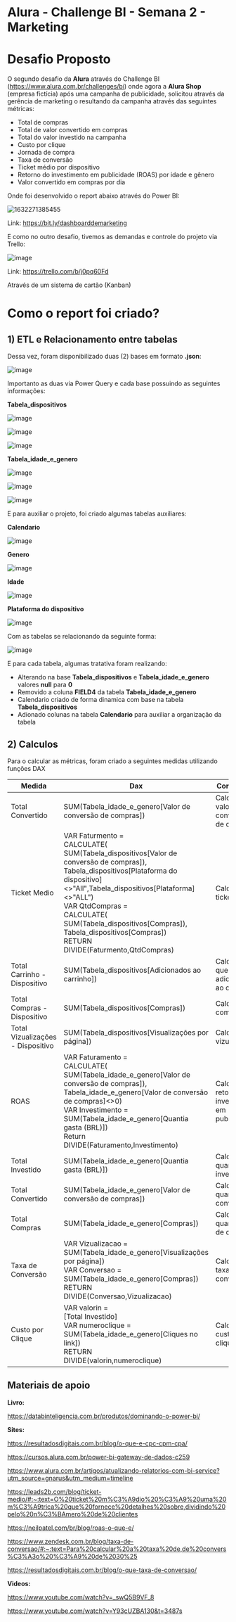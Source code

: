 # Alura - Challenge BI - Semana 2 - Marketing

# Desafio Proposto

O segundo desafio da **Alura** através do Challenge BI (https://www.alura.com.br/challenges/bi) onde agora a **Alura Shop** (empresa fictícia) após uma campanha de publicidade, solicitou através da gerência de marketing o resultando da campanha através das seguintes métricas:

- Total de compras
- Total de valor convertido em compras
- Total do valor investido na campanha
- Custo por clique
- Jornada de compra
- Taxa de conversão
- Ticket médio por dispositivo
- Retorno do investimento em publicidade (ROAS) por idade e gênero
- Valor convertido em compras por dia

Onde foi desenvolvido o report abaixo através do Power BI:

![1632271385455](https://user-images.githubusercontent.com/62486279/134324531-32b01c0f-7804-432d-b80c-cb2c8811739a.jpg)

Link: https://bit.ly/dashboarddemarketing

E como no outro desafio, tivemos as demandas e controle do projeto via Trello:

![image](https://user-images.githubusercontent.com/62486279/134324954-49173e92-5ec4-489a-89fe-dc03aa8e85db.png)

Link: https://trello.com/b/j0pq60Fd

Através de um sistema de cartão (Kanban)

# Como o report foi criado?

## 1) ETL e Relacionamento entre tabelas

Dessa vez, foram disponibilizado duas (2) bases em formato **.json**: 

![image](https://user-images.githubusercontent.com/62486279/134325201-d76a8b60-0b83-4582-bd18-d54ef2699fed.png)

Importanto as duas via Power Query e cada base possuindo as seguintes informações:

**Tabela_dispositivos**

![image](https://user-images.githubusercontent.com/62486279/134326056-b614d1ff-4b52-4e66-9bcf-97bd79507fcf.png)

![image](https://user-images.githubusercontent.com/62486279/134326107-ad6e55df-e661-40f6-a448-db53a5fde854.png)

![image](https://user-images.githubusercontent.com/62486279/134326149-12d54b19-1347-4022-af54-6bc868381984.png)

**Tabela_idade_e_genero**

![image](https://user-images.githubusercontent.com/62486279/134326240-3a6c9bd7-5024-493e-ad9a-24b0cc92c8e7.png)

![image](https://user-images.githubusercontent.com/62486279/134326272-a7346583-b2bf-4870-83a3-f7c2a7b4cfc3.png)

![image](https://user-images.githubusercontent.com/62486279/134326305-90c5b05a-f496-4bde-93b7-7e675b36433c.png)

E para auxiliar o projeto, foi criado algumas tabelas auxiliares:

**Calendario**

![image](https://user-images.githubusercontent.com/62486279/134327450-3fd009f5-9715-4629-a478-cf362cdffb5b.png)

**Genero**

![image](https://user-images.githubusercontent.com/62486279/134327656-0daf3209-66d5-4d14-b073-9bc9029dbdbb.png)

**Idade**

![image](https://user-images.githubusercontent.com/62486279/134327692-9457a8ce-c92a-4d12-8143-1be6f9e0b926.png)

**Plataforma do dispositivo**

![image](https://user-images.githubusercontent.com/62486279/134327728-82d85eba-ac8c-4c13-8c4a-6d3f7fe1e033.png)

Com as tabelas se relacionando da seguinte forma:

![image](https://user-images.githubusercontent.com/62486279/134327933-af21138a-d1c4-4e2a-bccc-aa853a85b676.png)

E para cada tabela, algumas tratativa foram realizando:

- Alterando na base **Tabela_dispositivos** e **Tabela_idade_e_genero** valores **null** para **0**
- Removido a coluna **FIELD4** da tabela **Tabela_idade_e_genero**
- Calendario criado de forma dinamica com base na tabela **Tabela_dispositivos**
- Adionado colunas na tabela **Calendario** para auxiliar a organização da tabela

## 2) Calculos 

Para o calcular as métricas, foram criado a seguintes medidas utilizando funções DAX

Medida   | Dax | Comentário
-------- | ---------- | ----------
Total Convertido | SUM(Tabela_idade_e_genero[Valor de conversão de compras])| Calcular o valor de conversão de compras
Ticket Medio | VAR Faturmento = <br/> CALCULATE( <br/> SUM(Tabela_dispositivos[Valor de conversão de compras]),<br/> Tabela_dispositivos[Plataforma do dispositivo]<>"All",Tabela_dispositivos[Plataforma]<>"ALL") <br/> VAR QtdCompras =  <br/> CALCULATE( <br/> SUM(Tabela_dispositivos[Compras]), <br/> Tabela_dispositivos[Compras])  <br/> RETURN  <br/> DIVIDE(Faturmento,QtdCompras)| Calcular o ticket médio
Total Carrinho - Dispositivo | SUM(Tabela_dispositivos[Adicionados ao carrinho])| Calcular o que foi adicionado ao carrinho 
Total Compras - Dispositivo | SUM(Tabela_dispositivos[Compras]) | Calcular as compras
Total Vizualizações - Dispositivo | SUM(Tabela_dispositivos[Visualizações por página])| Calcular a vizualização 
ROAS | VAR Faturamento = <br/> CALCULATE(<br/> SUM(Tabela_idade_e_genero[Valor de conversão de compras]),<br/> Tabela_idade_e_genero[Valor de conversão de compras]<>0)<br/> VAR Investimento = <br/> SUM(Tabela_idade_e_genero[Quantia gasta (BRL)])<br/> Return <br/> DIVIDE(Faturamento,Investimento)<br/> | Calcular o retorno do investimento em publicidade
Total Investido | SUM(Tabela_idade_e_genero[Quantia gasta (BRL)]) | Calcular quantidade investida 
Total Convertido| SUM(Tabela_idade_e_genero[Valor de conversão de compras]) | Calcular a quantidade convertida 
Total Compras | SUM(Tabela_idade_e_genero[Compras]) | Calcular a quantidade de compras 
Taxa de Conversão | VAR Vizualizacao = <br/> SUM(Tabela_idade_e_genero[Visualizações por página])<br/> VAR Conversao =<br/> SUM(Tabela_idade_e_genero[Compras])<br/> RETURN <br/> DIVIDE(Conversao,Vizualizacao) | Calcular a taxa de conversão
Custo por Clique | VAR valorin = <br/> [Total Investido]<br/> VAR numeroclique = <br/> SUM(Tabela_idade_e_genero[Cliques no link])<br/> RETURN <br/> DIVIDE(valorin,numeroclique)<br/> | Calcular o custo por clique

## Materiais de apoio 

**Livro:**

https://databinteligencia.com.br/produtos/dominando-o-power-bi/

**Sites:**

https://resultadosdigitais.com.br/blog/o-que-e-cpc-cpm-cpa/

https://cursos.alura.com.br/power-bi-gateway-de-dados-c259

https://www.alura.com.br/artigos/atualizando-relatorios-com-bi-service?utm_source=gnarus&utm_medium=timeline

https://leads2b.com/blog/ticket-medio/#:~:text=O%20ticket%20m%C3%A9dio%20%C3%A9%20uma%20m%C3%A9trica%20que%20fornece%20detalhes%20sobre,dividindo%20pelo%20n%C3%BAmero%20de%20clientes

https://neilpatel.com/br/blog/roas-o-que-e/

https://www.zendesk.com.br/blog/taxa-de-conversao/#:~:text=Para%20calcular%20a%20taxa%20de,de%20convers%C3%A3o%20%C3%A9%20de%2030%25

https://resultadosdigitais.com.br/blog/o-que-taxa-de-conversao/

**Videos:**

https://www.youtube.com/watch?v=_swQ5B9VF_8

https://www.youtube.com/watch?v=Y93cUZBA130&t=3487s



